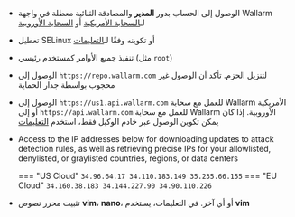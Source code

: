 * الوصول إلى الحساب بدور **المدير** والمصادقة الثنائية معطلة في واجهة Wallarm لـ[السحابة الأمريكية](https://us1.my.wallarm.com/) أو [السحابة الأوروبية](https://my.wallarm.com/)
* تعطيل SELinux أو تكوينه وفقًا لـ[التعليمات](configure-selinux-instr)
* تنفيذ جميع الأوامر كمستخدم رئيسي (مثل `root`)
* الوصول إلى `https://repo.wallarm.com` لتنزيل الحزم. تأكد أن الوصول غير محجوب بواسطة جدار الحماية
* الوصول إلى `https://us1.api.wallarm.com` للعمل مع سحابة Wallarm الأمريكية أو إلى `https://api.wallarm.com` للعمل مع سحابة Wallarm الأوروبية. إذا كان يمكن تكوين الوصول عبر خادم الوكيل فقط، استخدم [التعليمات](configure-proxy-balancer-instr)
* Access to the IP addresses below for downloading updates to attack detection rules, as well as retrieving precise IPs for your allowlisted, denylisted, or graylisted countries, regions, or data centers

    === "US Cloud"
        ```
        34.96.64.17
        34.110.183.149
        35.235.66.155
        ```
    === "EU Cloud"
        ```
        34.160.38.183
        34.144.227.90
        34.90.110.226
        ```
* تثبيت محرر نصوص **vim**، **nano**، أو أي آخر. في التعليمات، يستخدم **vim**